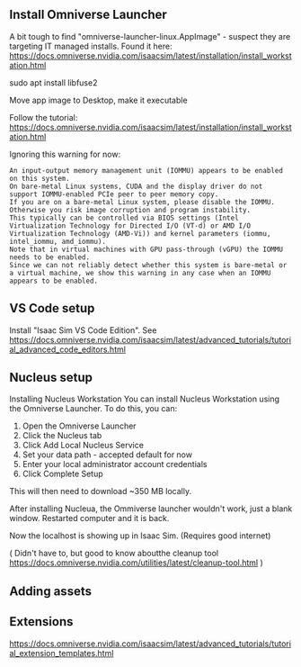 ## Install Omniverse Launcher

A bit tough to find "omniverse-launcher-linux.AppImage" - suspect they are targeting IT managed installs.   Found it here: https://docs.omniverse.nvidia.com/isaacsim/latest/installation/install_workstation.html

sudo apt install libfuse2

Move app image to Desktop, make it executable 

Follow the tutorial: https://docs.omniverse.nvidia.com/isaacsim/latest/installation/install_workstation.html

Ignoring this warning for now:
```
An input-output memory management unit (IOMMU) appears to be enabled on this system.
On bare-metal Linux systems, CUDA and the display driver do not support IOMMU-enabled PCIe peer to peer memory copy.
If you are on a bare-metal Linux system, please disable the IOMMU. Otherwise you risk image corruption and program instability.
This typically can be controlled via BIOS settings (Intel Virtualization Technology for Directed I/O (VT-d) or AMD I/O Virtualization Technology (AMD-Vi)) and kernel parameters (iommu, intel_iommu, amd_iommu).
Note that in virtual machines with GPU pass-through (vGPU) the IOMMU needs to be enabled.
Since we can not reliably detect whether this system is bare-metal or a virtual machine, we show this warning in any case when an IOMMU appears to be enabled.
```

## VS Code setup

Install "Isaac Sim VS Code Edition".  See https://docs.omniverse.nvidia.com/isaacsim/latest/advanced_tutorials/tutorial_advanced_code_editors.html

## Nucleus setup

Installing Nucleus Workstation
You can install Nucleus Workstation using the Omniverse Launcher. To do this, you can:
1. Open the Omniverse Launcher 
2. Click the Nucleus tab 
3. Click Add Local Nucleus Service 
4. Set your data path - accepted default for now
5. Enter your local administrator account credentials 
6. Click Complete Setup 

This will then need to download ~350 MB locally.

After installing Nucleua, the Ommiverse launcher wouldn't work, just a blank window.  Restarted computer and it is back.

Now the localhost is showing up in Isaac Sim.  (Requires good internet)

( Didn't have to, but good to know aboutthe cleanup tool
https://docs.omniverse.nvidia.com/utilities/latest/cleanup-tool.html )

## Adding assets



## Extensions


https://docs.omniverse.nvidia.com/isaacsim/latest/advanced_tutorials/tutorial_extension_templates.html


    
